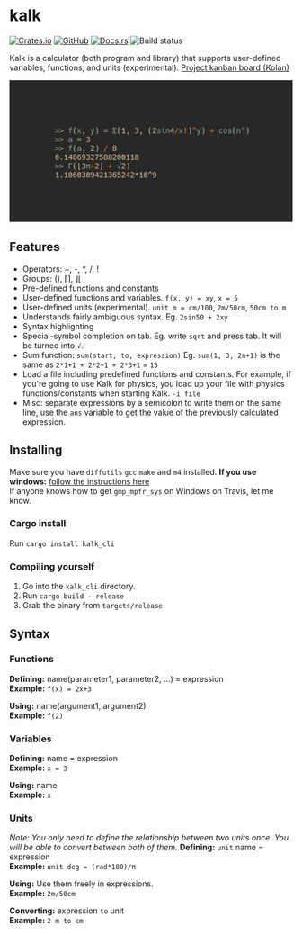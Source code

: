 # kalk
[![Crates.io](https://img.shields.io/crates/v/kalk_cli)](https://crates.io/crates/kalk_cli)
[![GitHub](https://img.shields.io/github/license/PaddiM8/kalk)](https://github.com/PaddiM8/kalk/blob/master/LICENSE)
[![Docs.rs](https://docs.rs/kalk/badge.svg)](https://docs.rs/kalk/latest/kalk/)
![Build status](https://img.shields.io/travis/PaddiM8/kalk/master?label=build%20%26%20test)


Kalk is a calculator (both program and library) that supports user-defined variables, functions, and units (experimental).
[Project kanban board (Kolan)](https://kolan.smrk.me/Board/4RAdMjLDz)

![](example.png)

## Features
* Operators: +, -, \*, /, !
* Groups: (), ⌈⌉, ⌋⌊
* [Pre-defined functions and constants](https://github.com/PaddiM8/kalk/blob/master/kalk/src/prelude.rs)
* User-defined functions and variables. `f(x, y) = xy`, `x = 5`
* User-defined units (experimental). `unit m = cm/100`, `2m/50cm`, `50cm to m`
* Understands fairly ambiguous syntax. Eg. `2sin50 + 2xy`
* Syntax highlighting
* Special-symbol completion on tab. Eg. write `sqrt` and press tab. It will be turned into `√`.
* Sum function: `sum(start, to, expression)` Eg. `sum(1, 3, 2n+1)` is the same as `2*1+1 + 2*2+1 + 2*3+1` = `15`
* Load a file including predefined functions and constants. For example, if you're going to use Kalk for physics, you load up your file with physics functions/constants when starting Kalk. `-i file`
* Misc: separate expressions by a semicolon to write them on the same line, use the `ans` variable to get the value of the previously calculated expression.

## Installing
Make sure you have `diffutils` `gcc` `make` and `m4` installed. **If you use windows:** [follow the instructions here](https://docs.rs/gmp-mpfr-sys/1.2.3/gmp_mpfr_sys/index.html#building-on-windows)  
If anyone knows how to get `gmp_mpfr_sys` on Windows on Travis, let me know.

### Cargo install
Run `cargo install kalk_cli`

### Compiling yourself
1. Go into the `kalk_cli` directory.
2. Run `cargo build --release`
3. Grab the binary from `targets/release`

## Syntax

### Functions
__Defining:__ name(parameter1, parameter2, ...) = expression  
**Example:** `f(x) = 2x+3`  

__Using:__ name(argument1, argument2)  
**Example:** `f(2)`  

### Variables
__Defining:__ name = expression  
**Example:** `x = 3`  

__Using:__ name  
**Example:** `x`  

### Units
*Note: You only need to define the relationship between two units once. You will be able to convert between both of them.*
__Defining:__ `unit` name = expression  
**Example:** `unit deg = (rad*180)/π`  

__Using:__ Use them freely in expressions.  
**Example:** `2m/50cm`  

__Converting:__ expression `to` unit  
**Example:** `2 m to cm`  
